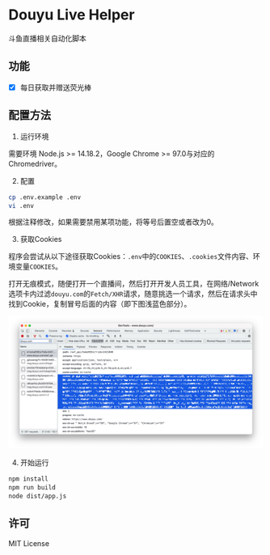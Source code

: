 # Douyu Live Helper

斗鱼直播相关自动化脚本

## 功能

- [x] 每日获取并赠送荧光棒

## 配置方法

1. 运行环境

需要环境 Node.js >= 14.18.2，Google Chrome >= 97.0与对应的Chromedriver。

2. 配置

```bash
cp .env.example .env
vi .env
```

根据注释修改，如果需要禁用某项功能，将等号后置空或者改为0。

3. 获取Cookies

程序会尝试从以下途径获取Cookies：`.env`中的`COOKIES`、`.cookies`文件内容、环境变量`COOKIES`。

打开无痕模式，随便打开一个直播间，然后打开开发人员工具，在网络/Network选项卡内过滤`douyu.com`的`Fetch/XHR`请求，随意挑选一个请求，然后在请求头中找到Cookie，复制冒号后面的内容（即下图浅蓝色部分）。

![How to find Cookies](HOWTO-Cookies.jpg)

4. 开始运行

```bash
npm install
npm run build
node dist/app.js
```

## 许可

MIT License
